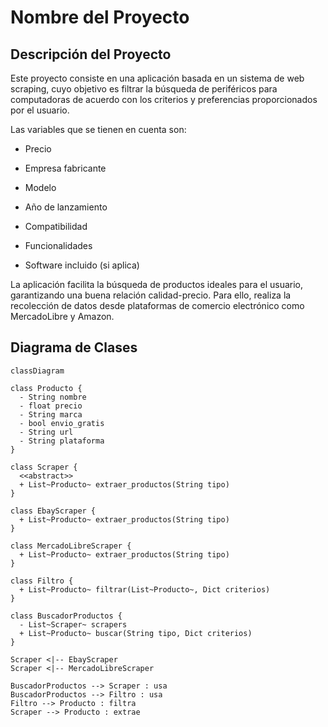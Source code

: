 # Nombre del Proyecto

## Descripción del Proyecto

Este proyecto consiste en una aplicación basada en un sistema de web scraping, cuyo objetivo es filtrar la búsqueda de periféricos para computadoras de acuerdo con los criterios y preferencias proporcionados por el usuario.

Las variables que se tienen en cuenta son:

- Precio

- Empresa fabricante

- Modelo

- Año de lanzamiento

- Compatibilidad

- Funcionalidades

- Software incluido (si aplica)

La aplicación facilita la búsqueda de productos ideales para el usuario, garantizando una buena relación calidad-precio. Para ello, realiza la recolección de datos desde plataformas de comercio electrónico como MercadoLibre y Amazon.

## Diagrama de Clases

```mermaid
classDiagram

class Producto {
  - String nombre
  - float precio
  - String marca
  - bool envio_gratis
  - String url
  - String plataforma
}

class Scraper {
  <<abstract>>
  + List~Producto~ extraer_productos(String tipo)
}

class EbayScraper {
  + List~Producto~ extraer_productos(String tipo)
}

class MercadoLibreScraper {
  + List~Producto~ extraer_productos(String tipo)
}

class Filtro {
  + List~Producto~ filtrar(List~Producto~, Dict criterios)
}

class BuscadorProductos {
  - List~Scraper~ scrapers
  + List~Producto~ buscar(String tipo, Dict criterios)
}

Scraper <|-- EbayScraper
Scraper <|-- MercadoLibreScraper

BuscadorProductos --> Scraper : usa
BuscadorProductos --> Filtro : usa
Filtro --> Producto : filtra
Scraper --> Producto : extrae
```